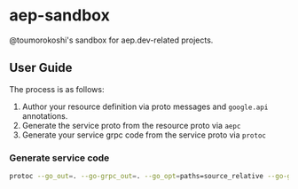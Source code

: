 # aep-sandbox
@toumorokoshi's sandbox for aep.dev-related projects.


## User Guide

The process is as follows:

1. Author your resource definition via proto messages and `google.api` annotations.
2. Generate the service proto from the resource proto via `aepc`
3. Generate your service grpc code from the service proto via `protoc`

### Generate service code

```bash
protoc --go_out=. --go-grpc_out=. --go_opt=paths=source_relative --go-grpc_opt=paths=source_relative example-service/resources.proto
```